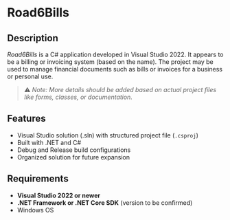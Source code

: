 # Road6Bills

## Description
*Road6Bills* is a C# application developed in Visual Studio 2022. It appears to be a billing or invoicing system (based on the name). The project may be used to manage financial documents such as bills or invoices for a business or personal use.

> ⚠️ _Note: More details should be added based on actual project files like forms, classes, or documentation._

## Features
- Visual Studio solution (.sln) with structured project file (`.csproj`)
- Built with .NET and C#
- Debug and Release build configurations
- Organized solution for future expansion

## Requirements
- **Visual Studio 2022 or newer**
- **.NET Framework or .NET Core SDK** (version to be confirmed)
- Windows OS

